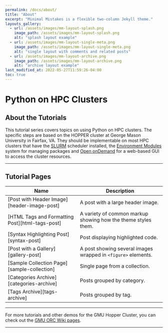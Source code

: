```yaml
---
permalink: /docs/about/
title: "About"
excerpt: "Minimal Mistakes is a flexible two-column Jekyll theme."
layouts_gallery:
  - url: /assets/images/mm-layout-splash.png
    image_path: /assets/images/mm-layout-splash.png
    alt: "splash layout example"
  - url: /assets/images/mm-layout-single-meta.png
    image_path: /assets/images/mm-layout-single-meta.png
    alt: "single layout with comments and related posts"
  - url: /assets/images/mm-layout-archive.png
    image_path: /assets/images/mm-layout-archive.png
    alt: "archive layout example"
last_modified_at: 2022-05-27T11:59:26-04:00
toc: true
---
```


# Python on HPC Clusters

## About the Tutorials

This tutorial series covers topics on using Python on HPC clusters. 
The specific steps are based on the HOPPER cluster at George Mason University in Fairfax, VA.
They should be implementable on most HPC clusters that have the [SLURM](https://www.schedmd.com/) scheduler installed, the [Environment Modules](https://modules.sourceforge.net/) system for managing packages and [Open onDemand](https://openondemand.org/) for a web-based GUI to access 
the cluster resources. 

---

## Tutorial Pages

| Name                                        | Description                                           |
| ------------------------------------------- | ----------------------------------------------------- |
| [Post with Header Image][header-image-post] | A post with a large header image. |
| [HTML Tags and Formatting Post][html-tags-post] | A variety of common markup showing how the theme styles them. |
| [Syntax Highlighting Post][syntax-post] | Post displaying highlighted code. |
| [Post with a Gallery][gallery-post] | A post showing several images wrapped in `<figure>` elements. |
| [Sample Collection Page][sample-collection] | Single page from a collection. |
| [Categories Archive][categories-archive] | Posts grouped by category. |
| [Tags Archive][tags-archive] | Posts grouped by tag. |





---

For more tutorials and other demos for the GMU Hopper Cluster, you can check out the [GMU ORC Wiki pages](wiki.orc.gmu.edu).

---
